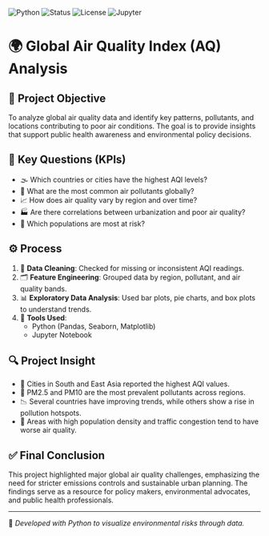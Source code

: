 ![Python](https://img.shields.io/badge/Python-3.9-blue)
![Status](https://img.shields.io/badge/Status-Completed-brightgreen)
![License](https://img.shields.io/badge/License-MIT-yellow)
![Jupyter](https://img.shields.io/badge/Tool-Jupyter_Notebook-orange)

# 🌍 Global Air Quality Index (AQ) Analysis

## 🎯 Project Objective
To analyze global air quality data and identify key patterns, pollutants, and locations contributing to poor air conditions. The goal is to provide insights that support public health awareness and environmental policy decisions.

## 📌 Key Questions (KPIs)
- 🌫️ Which countries or cities have the highest AQI levels?
- 🚧 What are the most common air pollutants globally?
- 📈 How does air quality vary by region and over time?
- 🏭 Are there correlations between urbanization and poor air quality?
- 👥 Which populations are most at risk?

## ⚙️ Process
1. 🧹 **Data Cleaning**: Checked for missing or inconsistent AQI readings.
2. 🗂️ **Feature Engineering**: Grouped data by region, pollutant, and air quality bands.
3. 📊 **Exploratory Data Analysis**: Used bar plots, pie charts, and box plots to understand trends.
4. 🧰 **Tools Used**:
   - Python (Pandas, Seaborn, Matplotlib)
   - Jupyter Notebook

## 🔍 Project Insight
- 🌆 Cities in South and East Asia reported the highest AQI values.
- 💨 PM2.5 and PM10 are the most prevalent pollutants across regions.
- 📉 Several countries have improving trends, while others show a rise in pollution hotspots.
- 🚸 Areas with high population density and traffic congestion tend to have worse air quality.

## ✅ Final Conclusion
This project highlighted major global air quality challenges, emphasizing the need for stricter emissions controls and sustainable urban planning. The findings serve as a resource for policy makers, environmental advocates, and public health professionals.

---

🧪 _Developed with Python to visualize environmental risks through data._
